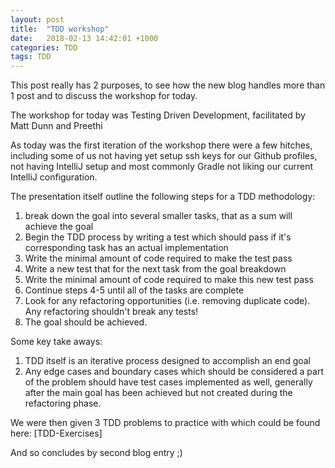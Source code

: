 ```yaml
---
layout: post
title:  "TDD workshop"
date:   2018-02-13 14:42:01 +1000
categories: TDD
tags: TDD
---
```


This post really has 2 purposes, to see how the new blog handles more than 1 post and to discuss the workshop for today.

The workshop for today was Testing Driven Development, facilitated by Matt Dunn and Preethi

As today was the first iteration of the workshop there were a few hitches, including some of us not having yet setup ssh keys for our Github profiles, not having IntelliJ setup and most commonly Gradle not liking our current IntelliJ configuration.

The presentation itself outline the following steps for a TDD methodology:
1. break down the goal into several smaller tasks, that as a sum will achieve the goal
2. Begin the TDD process by writing a test which should pass if it's corresponding task has an actual implementation
3. Write the minimal amount of code required to make the test pass
4. Write a new test that for the next task from the goal breakdown
5. Write the minimal amount of code required to make this new test pass
6. Continue steps 4-5 until all of the tasks are complete
7. Look for any refactoring opportunities (i.e. removing duplicate code). Any refactoring shouldn't break any tests!
8. The goal should be achieved.

Some key take aways:
1. TDD itself is an iterative process designed to accomplish an end goal
2. Any edge cases and boundary cases which should be considered a part of the problem should have test cases implemented as well, generally after the main goal has been achieved but not created during the refactoring phase.

We were then given 3 TDD problems to practice with which could be found here: [TDD-Exercises]

And so concludes by second blog entry ;)

[TDD-Excercises]: https://github.com/MYOB-Technology/intro-to-tdd
